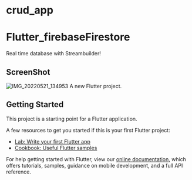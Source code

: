 # crud_app
# Flutter_firebaseFirestore
  Real time database with Streambuilder!
## ScreenShot
![IMG_20220521_134953](https://user-images.githubusercontent.com/87793885/169642364-38c3ca11-af4c-406a-8298-41aafee46592.jpg)
A new Flutter project.

## Getting Started

This project is a starting point for a Flutter application.

A few resources to get you started if this is your first Flutter project:

- [Lab: Write your first Flutter app](https://flutter.dev/docs/get-started/codelab)
- [Cookbook: Useful Flutter samples](https://flutter.dev/docs/cookbook)

For help getting started with Flutter, view our
[online documentation](https://flutter.dev/docs), which offers tutorials,
samples, guidance on mobile development, and a full API reference.
